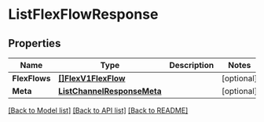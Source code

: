 # ListFlexFlowResponse

## Properties

Name | Type | Description | Notes
------------ | ------------- | ------------- | -------------
**FlexFlows** | [**[]FlexV1FlexFlow**](FlexV1FlexFlow.md) |  |[optional] 
**Meta** | [**ListChannelResponseMeta**](ListChannelResponseMeta.md) |  |[optional] 

[[Back to Model list]](../README.md#documentation-for-models) [[Back to API list]](../README.md#documentation-for-api-endpoints) [[Back to README]](../README.md)


